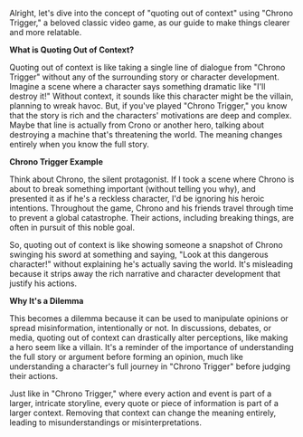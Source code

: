 Alright, let's dive into the concept of "quoting out of context" using "Chrono Trigger," a beloved classic video game, as our guide to make things clearer and more relatable. 

**What is Quoting Out of Context?**

Quoting out of context is like taking a single line of dialogue from "Chrono Trigger" without any of the surrounding story or character development. Imagine a scene where a character says something dramatic like "I'll destroy it!" Without context, it sounds like this character might be the villain, planning to wreak havoc. But, if you've played "Chrono Trigger," you know that the story is rich and the characters' motivations are deep and complex. Maybe that line is actually from Crono or another hero, talking about destroying a machine that's threatening the world. The meaning changes entirely when you know the full story.

**Chrono Trigger Example**

Think about Chrono, the silent protagonist. If I took a scene where Chrono is about to break something important (without telling you why), and presented it as if he's a reckless character, I'd be ignoring his heroic intentions. Throughout the game, Chrono and his friends travel through time to prevent a global catastrophe. Their actions, including breaking things, are often in pursuit of this noble goal.

So, quoting out of context is like showing someone a snapshot of Chrono swinging his sword at something and saying, "Look at this dangerous character!" without explaining he's actually saving the world. It's misleading because it strips away the rich narrative and character development that justify his actions.

**Why It's a Dilemma**

This becomes a dilemma because it can be used to manipulate opinions or spread misinformation, intentionally or not. In discussions, debates, or media, quoting out of context can drastically alter perceptions, like making a hero seem like a villain. It's a reminder of the importance of understanding the full story or argument before forming an opinion, much like understanding a character's full journey in "Chrono Trigger" before judging their actions.

Just like in "Chrono Trigger," where every action and event is part of a larger, intricate storyline, every quote or piece of information is part of a larger context. Removing that context can change the meaning entirely, leading to misunderstandings or misinterpretations.